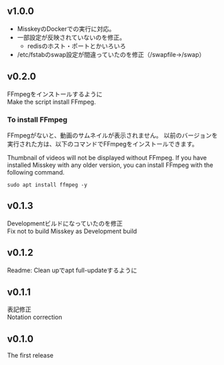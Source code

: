 ## v1.0.0
- MisskeyのDockerでの実行に対応。  
- 一部設定が反映されていないのを修正。
  * redisのホスト・ポートとかいろいろ
- /etc/fstabのswap設定が間違っていたのを修正（/swapfile→/swap）

## v0.2.0
FFmpegをインストールするように  
Make the script install FFmpeg.

### To install FFmpeg
FFmpegがないと、動画のサムネイルが表示されません。
以前のバージョンを実行された方は、以下のコマンドでFFmpegをインストールできます。

Thumbnail of videos will not be displayed without FFmpeg.
If you have installed Misskey with any older version, you can install FFmpeg with the following command.

```
sudo apt install ffmpeg -y
```

## v0.1.3
Developmentビルドになっていたのを修正  
Fix not to build Misskey as Development build

## v0.1.2
Readme: Clean upでapt full-updateするように

## v0.1.1
表記修正  
Notation correction

## v0.1.0
The first release
